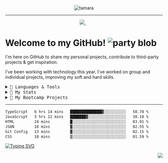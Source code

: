 

<div align="center" display="grid">

<img align="center"  src= "https://res.cloudinary.com/dfbxjt69z/image/upload/v1665578284/The_Bonfire_Diaries_Video_q08e4u.gif" alt= "tamara"/>
</div>

----
<p align='center'>
<!---
    <a href="https://www.linkedin.com/in/tamara-frazzetta/">
    <img src="https://img.shields.io/badge/linkedin-%230077B5.svg?&style=flat&logo=linkedin&logoColor=white" />
  </a>&nbsp;&nbsp;
  --->
   
  <a href="https://twitter.com/TamaraaDev">
    <img src="https://img.shields.io/badge/twitter-%231DA1F2.svg?&style=flat&logo=twitter&logoColor=white" />        
  </a>&nbsp;&nbsp;
</p>

# Welcome to my GitHub! <img width="30" src="https://emojis.slackmojis.com/emojis/images/1593555389/9579/blob_excited.gif?1593555389" alt="party blob" />

<p>I'm here on GitHub to share my personal projects, contribute to third-party projects & get inspiration. 

I've been working with technology this year. I've worked on group and individual projects, improving my soft and hard skills.


</p>










<details>
    <summary><samp> 💛 Languages & Tools</samp> </summary>
     <p align="left">   
    <a href="https://learn.microsoft.com/es-es/dotnet/csharp/" title="csharp"><img alt="Csharp" width="40" height="40" src="https://raw.githubusercontent.com/devicons/devicon/master/icons/csharp/csharp-original.svg"></a>
    <a href="https://www.w3.org/html/" target="_blank" title="html5"> <img src="https://raw.githubusercontent.com/devicons/devicon/master/icons/html5/html5-original-wordmark.svg" alt="html5" width="40" height="40"/> </a> 
    <a href="https://www.w3schools.com/css/" target="_blank" title="css"> <img src="https://raw.githubusercontent.com/devicons/devicon/master/icons/css3/css3-original-wordmark.svg" alt="css3" width="40" height="40"/> </a> 
    <a href="https://developer.mozilla.org/en-US/docs/Web/JavaScript" title="javascript" target="_blank"> <img src="https://raw.githubusercontent.com/devicons/devicon/master/icons/javascript/javascript-original.svg" alt="javascript" width="40" height="40"/> </a> 
    <a href="https://expressjs.com" target="_blank" title="expressjs"> <img src="https://raw.githubusercontent.com/devicons/devicon/master/icons/express/express-original-wordmark.svg" alt="express" width="40" height="40"/> </a> 
    <a href="https://firebase.google.com/" target="_blank" title="firebase"> <img src="https://www.vectorlogo.zone/logos/firebase/firebase-icon.svg" alt="firebase" width="40" height="40"/> </a> 
    <a href="https://git-scm.com/" target="_blank" title="git"> <img src="https://www.vectorlogo.zone/logos/git-scm/git-scm-icon.svg" alt="git" width="40" height="40"/> </a> 
    <a href="https://nodejs.org" target="_blank" title="node"> <img src="https://raw.githubusercontent.com/devicons/devicon/master/icons/nodejs/nodejs-original-wordmark.svg" alt="nodejs" width="40" height="40"/> </a> 
    <a href="https://sequelize.org/" title="sequelize"><img alt="Csharp" width="40" height="40" src="https://icongr.am/devicon/sequelize-original.svg?size=128&color=currentColor"></a> 
    <a href="https://www.postgresql.org" target="_blank" title="postgreSQL" > <img src="https://raw.githubusercontent.com/devicons/devicon/master/icons/postgresql/postgresql-original-wordmark.svg" alt="postgresql" width="40" height="40"/> </a> 
    <a href="https://postman.com" target="_blank"title="postman" > <img src="https://www.vectorlogo.zone/logos/getpostman/getpostman-icon.svg" alt="postman" width="40" height="40"/> </a> 
    <a href="https://reactjs.org/" target="_blank" title="react" > <img src="https://raw.githubusercontent.com/devicons/devicon/master/icons/react/react-original-wordmark.svg" alt="react" width="40" height="40"/> </a> 
    <a href="https://reactnative.dev/" target="_blank" title="react native"> <img src="https://reactnative.dev/img/header_logo.svg" alt="reactnative" width="40" height="40"/> </a> 
    <a href="https://redux.js.org" target="_blank" title="redux"> <img src="https://raw.githubusercontent.com/devicons/devicon/master/icons/redux/redux-original.svg" alt="redux" width="40" height="40"/> </a> 
    <a href="https://tailwindcss.com/" target="_blank" title="tailwind"> <img src="https://www.vectorlogo.zone/logos/tailwindcss/tailwindcss-icon.svg" alt="tailwind" width="40" height="40"/> </a> 
    <a href="https://www.typescriptlang.org/" title="typescript" target="_blank" rel="noreferrer"> <img src="https://raw.githubusercontent.com/devicons/devicon/master/icons/typescript/typescript-original.svg" alt="typescript" width="40" height="40"/> </a>
    <a href="https://dotnet.microsoft.com/" title="dotNet"><img alt="dotnet" width="40" height="40" src="https://res.cloudinary.com/dfbxjt69z/image/upload/v1668107831/icons/icons8-.net-framework-48_uqzbay.png"></a>  
    <a href="https://visualstudio.microsoft.com/es/" title="visualstudio"><img alt="vs" width="40" height="40" src="https://res.cloudinary.com/dfbxjt69z/image/upload/v1668107831/icons/icons8-estudio-visual-48_ay8k60.png"></a>  
    <a href="https://visualstudio.microsoft.com/es/" title="visualstudiocode"><img alt="vsc" width="40" height="40" src="https://res.cloudinary.com/dfbxjt69z/image/upload/v1668107831/icons/icons8-visual-studio-code-2019-48_cbwjnx.png"></a>  
    </p>
</details>


<details>
    <summary> <samp>💛 My Stats</samp></summary>
        <p>
            <br>
            <!-- Activity Widget -->
            <img alt="Tamara Antonella's GitHub Stats"
                    src="https://github-readme-stats.vercel.app/api/top-langs/?username=tamaraantonella&layout=compact&theme=slateorange" />
            <br>
        </p>
        <a href = "https://www.codewars.com/users/tamaraantonella"><img src="https://www.codewars.com/users/tamaraantonella/badges/small"></a>
        
</details>



<details>
    <summary> <samp>💛 My Bootcamp Projects</samp></summary>
        <p>
        FOODY APP - IP @SoyHenry Bootcamp - <a href="https://foody-app-indol.vercel.app/">Link to Website</a>
        </p> 
        <p>  
            <!-- Projects -->
            <a href="https://github.com/tamaraantonella/PI-food-tamara">
            <img alt="Tamara Antonella's GitHub PROJECT"
                    src="https://github-readme-stats.vercel.app/api/pin/?username=tamaraantonella&repo=PI-food-tamara&theme=apprentice" />
            </a>
            <br>
        </p>
        <p>
         <br>
        MASCOTAPP - FP @SoyHenry Bootcamp - <a href="https://mascotapps.vercel.app/">Link to Website</a>  
       </p> 
        <p>  
            <!-- Projects -->
            <a href="https://github.com/laureanomarenco/mascotapps-front">
            <img alt="Tamara Antonella's GitHub PROJECT"
                    src="https://github-readme-stats.vercel.app/api/pin/?username=laureanomarenco&repo=mascotapps-front&theme=apprentice" />  
            </a>
            <br>
        </p>
        <p>  
            <!-- Projects -->
            <a href="https://github.com/laureanomarenco/mascotapps-back">
            <img alt="Tamara Antonella's GitHub PROJECT"
                    src="https://github-readme-stats.vercel.app/api/pin/?username=laureanomarenco&repo=mascotapps-back&theme=apprentice" />
            </a>
            <br>
        </p>
        
       
        
</details>

-------

<!--START_SECTION:waka-->

```text
TypeScript   6 hrs 14 mins   ██████████████▓░░░░░░░░░░   58.78 %
JavaScript   3 hrs 12 mins   ███████▓░░░░░░░░░░░░░░░░░   30.18 %
HTML         24 mins         █░░░░░░░░░░░░░░░░░░░░░░░░   03.91 %
JSON         16 mins         ▓░░░░░░░░░░░░░░░░░░░░░░░░   02.55 %
Git Config   13 mins         ▓░░░░░░░░░░░░░░░░░░░░░░░░   02.15 %
CSS          10 mins         ▒░░░░░░░░░░░░░░░░░░░░░░░░   01.59 %
```

<!--END_SECTION:waka-->

<div >
    <a href="https://git.io/typing-svg"><img src="https://readme-typing-svg.demolab.com?font=Fira+Code&pause=1000&color=F7C63D&width=435&lines=Thanks+for+your+visit+!" alt="Typing SVG" /></a>
</div>

<div align="right">

![](https://komarev.com/ghpvc/?username=tamaraantonella&color=ff69b4)

</div>

